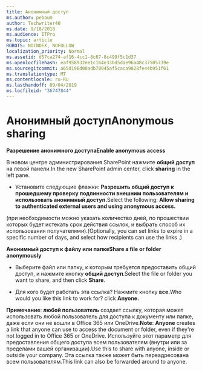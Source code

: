 ```yaml
---
title: Анонимный доступ
ms.author: pebaum
author: Techwriter40
ms.date: 9/18/2018
ms.audience: ITPro
ms.topic: article
ROBOTS: NOINDEX, NOFOLLOW
localization_priority: Normal
ms.assetid: d57ca274-af16-4cc1-8c67-8c499f5c1d37
ms.openlocfilehash: eaf958932ee1c1b4e33bd5dae96a48c37505739e
ms.sourcegitcommit: a65d196d00adb70045af5caca9828fe44b951f61
ms.translationtype: MT
ms.contentlocale: ru-RU
ms.lasthandoff: 09/04/2019
ms.locfileid: "36747844"
---
```

# <a name="anonymous-sharing"></a><span data-ttu-id="eaaa0-102">Анонимный доступ</span><span class="sxs-lookup"><span data-stu-id="eaaa0-102">Anonymous sharing</span></span>

 <span data-ttu-id="eaaa0-103">**Разрешение анонимного доступа**</span><span class="sxs-lookup"><span data-stu-id="eaaa0-103">**Enable anonymous access**</span></span>
  
<span data-ttu-id="eaaa0-104">В новом центре администрирования SharePoint нажмите **общий доступ** на левой панели.</span><span class="sxs-lookup"><span data-stu-id="eaaa0-104">In the new SharePoint admin center, click **sharing** in the left pane.</span></span> 
  
- <span data-ttu-id="eaaa0-105">Установите следующие флажки: **Разрешить общий доступ к прошедшему проверку подлинности внешним пользователям и использовать анонимный доступ.**</span><span class="sxs-lookup"><span data-stu-id="eaaa0-105">Select the following: **Allow sharing to authenticated external users and using anonymous access.**</span></span>
  
<span data-ttu-id="eaaa0-106">(при необходимости можно указать количество дней, по прошествии которых будет истекать срок действия ссылок, и выбрать способ их использования получателями).</span><span class="sxs-lookup"><span data-stu-id="eaaa0-106">(Optionally, you can set links to expire in a specific number of days, and select how recipients can use the links .)</span></span>
    
 <span data-ttu-id="eaaa0-107">**Анонимный доступ к файлу или папке**</span><span class="sxs-lookup"><span data-stu-id="eaaa0-107">**Share a file or folder anonymously**</span></span>
  
- <span data-ttu-id="eaaa0-108">Выберите файл или папку, к которым требуется предоставить общий доступ, и нажмите кнопку **общий доступ**.</span><span class="sxs-lookup"><span data-stu-id="eaaa0-108">Select the file or folder you want to share, and then click **Share**.</span></span> 
    
- <span data-ttu-id="eaaa0-109">Для кого будет работать эта ссылка? Нажмите кнопку **все.**</span><span class="sxs-lookup"><span data-stu-id="eaaa0-109">Who would you like this link to work for? click **Anyone.**</span></span>
  
 <span data-ttu-id="eaaa0-110">**Примечание**: **любой пользователь** создает ссылку, которая может использовать любой пользователь для доступа к документу или папке, даже если они не вошли в Office 365 или OneDrive.</span><span class="sxs-lookup"><span data-stu-id="eaaa0-110">**Note**: **Anyone** creates a link that anyone can use to access the document or folder, even if they're not logged in to Office 365 or OneDrive.</span></span> <span data-ttu-id="eaaa0-111">Используйте этот параметр для предоставления общего доступа всем пользователям (внутри или за пределами вашей организации).</span><span class="sxs-lookup"><span data-stu-id="eaaa0-111">Use this to share with anyone, inside or outside your company.</span></span> <span data-ttu-id="eaaa0-112">Эта ссылка также может быть переадресована всем пользователям.</span><span class="sxs-lookup"><span data-stu-id="eaaa0-112">This link can also be forwarded around to anyone.</span></span> 
    

